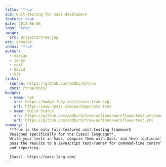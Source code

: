 ```yaml
---
title: 'True'
sub: Unit-testing for Sass developers
feature: true
date: 2013-06-06
logo: 'true'
image:
  src: projects/true.jpg
oss: creator
index: 'True'
author:
  - miriam
  - jonny
  - carl
  - david
  - kit
links:
  source: https://github.com/oddbird/true
  docs: /true/docs/
badges:
  - name: npm
    src: https://badge.fury.io/js/sass-true.svg
    url: https://www.npmjs.com/package/sass-true
  - name: Build Status
    src: https://github.com/oddbird/true/actions/workflows/test.yml/badge.svg
    url: https://github.com/oddbird/true/actions/workflows/test.yml
summary: |
  **True is the only full-featured unit-testing framework
  designed specifically for the [Sass] language**.
  Write your tests in Sass, compile them with Sass, and then (optionally)
  pass the results to a Javascript test-runner for command-line control
  and reporting.

  [Sass]: https://sass-lang.com/
---
```

